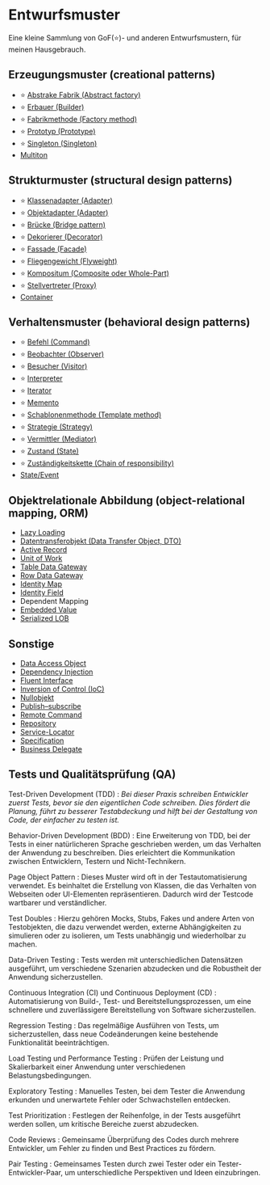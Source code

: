 # Entwurfsmuster
Eine kleine Sammlung von GoF(⭐️)- und anderen Entwurfsmustern, für meinen Hausgebrauch.

## Erzeugungsmuster (creational patterns)
- ⭐️ [Abstrake Fabrik (Abstract factory)](patterns/src/main/java/io/github/andichrist/creational/abstractFactory)
- ⭐️ [Erbauer (Builder)](patterns/src/main/java/io/github/andichrist/creational/builder)
- ⭐️ [Fabrikmethode (Factory method)](patterns/src/main/java/io/github/andichrist/creational/factory)
- ⭐️ [Prototyp (Prototype)](patterns/src/main/java/io/github/andichrist/creational/prototype)
- ⭐️ [Singleton (Singleton)](patterns/src/main/java/io/github/andichrist/creational/singleton)
- [Multiton](patterns/src/main/java/io/github/andichrist/creational/multiton)

## Strukturmuster (structural design patterns)
- ⭐️ [Klassenadapter (Adapter)](patterns/src/main/java/io/github/andichrist/structural/adapter)
- ⭐️ [Objektadapter (Adapter)](patterns/src/main/java/io/github/andichrist/structural/adapter2)
- ⭐️ [Brücke (Bridge pattern)](patterns/src/main/java/io/github/andichrist/structural/bridge)
- ⭐️ [Dekorierer (Decorator)](patterns/src/main/java/io/github/andichrist/structural/decorator)
- ⭐️ [Fassade (Facade)](patterns/src/main/java/io/github/andichrist/structural/facade)
- ⭐️ [Fliegengewicht (Flyweight)](patterns/src/main/java/io/github/andichrist/structural/flyweight)
- ⭐️ [Kompositum (Composite oder Whole-Part)](patterns/src/main/java/io/github/andichrist/structural/composite)
- ⭐️ [Stellvertreter (Proxy)](patterns/src/main/java/io/github/andichrist/structural/proxy)
- [Container](patterns/src/main/java/io/github/andichrist/structural/container)

## Verhaltensmuster (behavioral design patterns)
- ⭐️ [Befehl (Command)](patterns/src/main/java/io/github/andichrist/behavioral/command)
- ⭐️ [Beobachter (Observer)](patterns/src/main/java/io/github/andichrist/behavioral/observer)
- ⭐️ [Besucher (Visitor)](patterns/src/main/java/io/github/andichrist/behavioral/visitor)
- ⭐️ [Interpreter](patterns/src/main/java/io/github/andichrist/behavioral/interpreter)
- ⭐️ [Iterator](patterns/src/main/java/io/github/andichrist/behavioral/iterator)
- ⭐️ [Memento](patterns/src/main/java/io/github/andichrist/behavioral/memento)
- ⭐️ [Schablonenmethode (Template method)](patterns/src/main/java/io/github/andichrist/behavioral/templateMethod)
- ⭐️ [Strategie (Strategy)](patterns/src/main/java/io/github/andichrist/behavioral/strategy)
- ⭐️ [Vermittler (Mediator)](patterns/src/main/java/io/github/andichrist/behavioral/mediator)
- ⭐️ [Zustand (State)](patterns/src/main/java/io/github/andichrist/behavioral/state)
- ⭐️ [Zuständigkeitskette (Chain of responsibility)](patterns/src/main/java/io/github/andichrist/behavioral/chainOfResponsibility)
- [State/Event](patterns/src/main/java/io/github/andichrist/behavioral/stateEvent)

## Objektrelationale Abbildung (object-relational mapping, ORM)
- [Lazy Loading](patterns/src/main/java/io/github/andichrist/objectRelationalMapping/lazyLoading)
- [Datentransferobjekt (Data Transfer Object, DTO)](patterns/src/main/java/io/github/andichrist/objectRelationalMapping/dataTransferObject)
- [Active Record](patterns/src/main/java/io/github/andichrist/objectRelationalMapping/activeRecord)
- [Unit of Work](patterns/src/main/java/io/github/andichrist/objectRelationalMapping/unitOfWork)
- [Table Data Gateway](patterns/src/main/java/io/github/andichrist/objectRelationalMapping/tableDataGateway)
- [Row Data Gateway](patterns/src/main/java/io/github/andichrist/objectRelationalMapping/rowDataGateway)
- [Identity Map](patterns/src/main/java/io/github/andichrist/objectRelationalMapping/identityMap)
- [Identity Field](patterns/src/main/java/io/github/andichrist/objectRelationalMapping/identityField)
- Dependent Mapping
- [Embedded Value](patterns/src/main/java/io/github/andichrist/objectRelationalMapping/embeddedValue)
- [Serialized LOB](patterns/src/main/java/io/github/andichrist/objectRelationalMapping/serializedLOB)

## Sonstige
- [Data Access Object](patterns/src/main/java/io/github/andichrist/other/dataAccessObject)
- [Dependency Injection](patterns/src/main/java/io/github/andichrist/other/dependencyInjection)
- [Fluent Interface](patterns/src/main/java/io/github/andichrist/other/fluentInterface)
- [Inversion of Control (IoC)](patterns/src/main/java/io/github/andichrist/other/inversionOfControl)
- [Nullobjekt](patterns/src/main/java/io/github/andichrist/other/nullObject)
- [Publish–subscribe](patterns/src/main/java/io/github/andichrist/other/observerObservable)
- [Remote Command](patterns/src/main/java/io/github/andichrist/other/remoteCommand)
- [Repository](patterns/src/main/java/io/github/andichrist/other/repository)
- [Service-Locator](patterns/src/main/java/io/github/andichrist/other/serviceLocator)
- [Specification](patterns/src/main/java/io/github/andichrist/other/specification)
- [Business Delegate](patterns/src/main/java/io/github/andichrist/other/businessDelegate)

## Tests und Qualitätsprüfung (QA)

Test-Driven Development (TDD)
: _Bei dieser Praxis schreiben Entwickler zuerst Tests, bevor sie den eigentlichen Code schreiben. Dies fördert die Planung, führt zu besserer Testabdeckung und hilft bei der Gestaltung von Code, der einfacher zu testen ist._

Behavior-Driven Development (BDD)
: Eine Erweiterung von TDD, bei der Tests in einer natürlicheren Sprache geschrieben werden, um das Verhalten der Anwendung zu beschreiben. Dies erleichtert die Kommunikation zwischen Entwicklern, Testern und Nicht-Technikern.

Page Object Pattern
: Dieses Muster wird oft in der Testautomatisierung verwendet. Es beinhaltet die Erstellung von Klassen, die das Verhalten von Webseiten oder UI-Elementen repräsentieren. Dadurch wird der Testcode wartbarer und verständlicher.

Test Doubles
: Hierzu gehören Mocks, Stubs, Fakes und andere Arten von Testobjekten, die dazu verwendet werden, externe Abhängigkeiten zu simulieren oder zu isolieren, um Tests unabhängig und wiederholbar zu machen.

Data-Driven Testing
: Tests werden mit unterschiedlichen Datensätzen ausgeführt, um verschiedene Szenarien abzudecken und die Robustheit der Anwendung sicherzustellen.

Continuous Integration (CI) und Continuous Deployment (CD)
: Automatisierung von Build-, Test- und Bereitstellungsprozessen, um eine schnellere und zuverlässigere Bereitstellung von Software sicherzustellen.

Regression Testing
: Das regelmäßige Ausführen von Tests, um sicherzustellen, dass neue Codeänderungen keine bestehende Funktionalität beeinträchtigen.

Load Testing und Performance Testing
: Prüfen der Leistung und Skalierbarkeit einer Anwendung unter verschiedenen Belastungsbedingungen.

Exploratory Testing
: Manuelles Testen, bei dem Tester die Anwendung erkunden und unerwartete Fehler oder Schwachstellen entdecken.

Test Prioritization
: Festlegen der Reihenfolge, in der Tests ausgeführt werden sollen, um kritische Bereiche zuerst abzudecken.

Code Reviews
: Gemeinsame Überprüfung des Codes durch mehrere Entwickler, um Fehler zu finden und Best Practices zu fördern.

Pair Testing
: Gemeinsames Testen durch zwei Tester oder ein Tester-Entwickler-Paar, um unterschiedliche Perspektiven und Ideen einzubringen.
 
